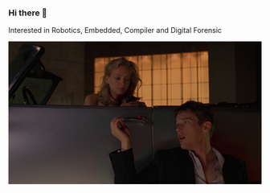 ### Hi there 🌱
Interested in Robotics, Embedded, Compiler and Digital Forensic

<img src="https://github.com/icarusicarus/icarusicarus/blob/main/Images/gattaca.png">
<!--
**icarusicarus/icarusicarus** is a ✨ _special_ ✨ repository because its `README.md` (this file) appears on your GitHub profile.

Here are some ideas to get you started:

- 🔭 I’m currently working on ...
- 🌱 I’m currently learning ...
- 👯 I’m looking to collaborate on ...
- 🤔 I’m looking for help with ...
- 💬 Ask me about ...
- 📫 How to reach me: ...
- 😄 Pronouns: ...
- ⚡ Fun fact: ...
-->
